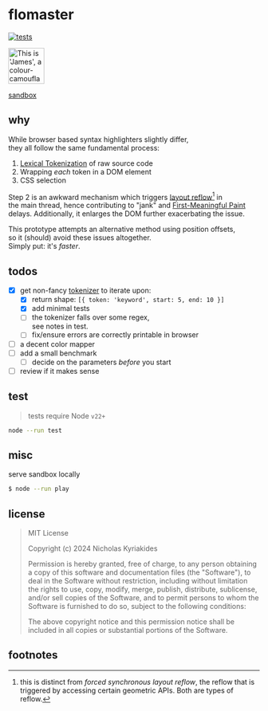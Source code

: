 # flomaster

[![tests](https://github.com/nicholaswmin/flomaster/actions/workflows/test.yml/badge.svg)](https://github.com/nicholaswmin/flomaster/actions/workflows/test.yml)

<a href="https://youtube.com/watch?v=JFvXvV0oZIo">
  <img src="https://github.com/user-attachments/assets/797123a3-f70c-4128-a47c-babb2bdbfdb1" title="This is 'James', a colour-camouflaging chameleon. His real name is actually 'Alizavras' and He hails from Xylotympou, a sunny village in Cyprus. We said nothing because he takes care of the mosquitos'. Courtesy of icons8.com" width="72">
</a>

[sandbox][snd]

## why

While browser based syntax highlighters slightly differ,  
they all follow the same fundamental process:  
 
1. [Lexical Tokenization][tok] of raw source code
2. Wrapping *each* token in a DOM element 
3. CSS selection

Step 2 is an awkward mechanism which triggers [layout reflow][rfl][^1] in   
the main thread, hence contributing to "jank" and [First-Meaningful Paint][fmp]   
delays. Additionally, it enlarges the DOM further exacerbating the issue.          

This prototype attempts an alternative method using position offsets,  
so it (should) avoid these issues altogether.   
Simply put: it's *faster*.    


## todos

- [x] get non-fancy [tokenizer][tok] to iterate upon:
    - [x] return shape: `[{ token: 'keyword', start: 5, end: 10 }]`
    - [x] add minimal tests
    - [ ] the tokenizer falls over some regex,     
          see notes in test.
    - [ ] fix/ensure errors are correctly printable in browser
- [ ] a decent color mapper
- [ ] add a small benchmark
  - [ ] decide on the parameters *before* you start
- [ ] review if it makes sense

## test

> tests require Node `v22+`

```bash
node --run test
```

## misc

serve sandbox locally

```bash
$ node --run play
```

## license

> MIT License  
>
> Copyright (c) 2024 Nicholas Kyriakides 
>
> Permission is hereby granted, free of charge, to any person obtaining     
> a copy of this software and documentation files (the "Software"), to    
> deal  in the Software without restriction, including without limitation   
> the rights  to use, copy, modify, merge, publish, distribute, sublicense,   
> and/or sell  copies of the Software, and to permit persons to whom the   
> Software is furnished to do so, subject to the following conditions:     
> 
> The above copyright notice and this permission notice shall be    
> included in all copies or substantial portions of the Software.      

## footnotes

[^1]: this is distinct from *forced synchronous layout reflow*, the reflow
      that is triggered by accessing certain geometric APIs. Both are types
      of reflow.

   
<!-- References -->

[tok]: https://en.wikipedia.org/wiki/Lexical_analysis#Tokenization
[fmp]: https://developer.mozilla.org/en-US/docs/Glossary/First_meaningful_paint
[dom]: https://en.wikipedia.org/wiki/Document_Object_Model
[rfl]: https://developer.mozilla.org/en-US/docs/Glossary/Reflow
[bnk]: https://www.chromium.org/blink/
[snd]: ./demo.html
